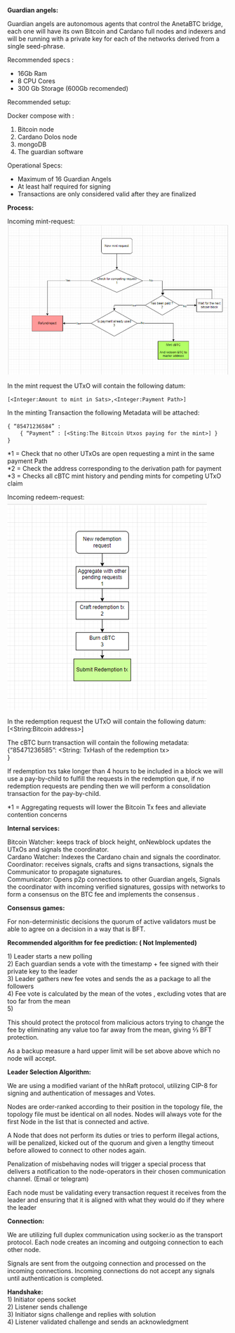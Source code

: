 

**Guardian angels:**

Guardian angels are autonomous agents that control the AnetaBTC bridge, each one will have its own Bitcoin and Cardano full nodes and indexers and will be running with a private key for each of the networks derived from a single seed-phrase.

Recommended specs : 

* 16Gb Ram  
* 8 CPU Cores  
* 300 Gb Storage (600Gb recomended)

Recommended setup:

Docker compose with : 

1. Bitcoin node  
2. Cardano Dolos node  
3. mongoDB  
4. The guardian software   
     
Operational Specs:

* Maximum of 16 Guardian Angels  
* At least half required for signing  
* Transactions are only considered valid after they are finalized 

**Process:**

Incoming mint-request:  
![Mint Request Flow](./images/mint.png)

In the mint request the UTxO will contain the following datum: 

	[<Integer:Amount to mint in Sats>,<Integer:Payment Path>] 

In the minting Transaction the following Metadata will be attached:

	{ “85471236584” :   
	 	{ “Payment” : [<Sting:The Bitcoin Utxos paying for the mint>] }  
	}

\*1 \= Check that no other UTxOs are open requesting a mint in the same payment Path  
\*2 \= Check the address corresponding to the derivation path for payment  
\*3 \= Checks all cBTC mint history and pending mints for competing UTxO claim

Incoming redeem-request:   
![Redemption Flow](./images/burn.png)


In the redemption request the UTxO will contain the following datum:  
\[\<String:Bitcoin address\>\]

The cBTC burn transaction will contain the following metadata:   
{“85471236585”: \<String: TxHash of the redemption tx\>  
}

If redemption txs take longer than  4 hours to be included in a block we will use a pay-by-child to fulfill the requests in the redemption que, if no redemption requests are pending then we will perform a consolidation transaction for the pay-by-child.

*1 = Aggregating requests will lower the Bitcoin Tx fees and alleviate contention concerns

**Internal services:** 

Bitcoin Watcher: keeps track of block height, onNewblock updates the UTxOs and signals the coordinator.  
Cardano Watcher: Indexes the Cardano chain and signals the coordinator.  
Coordinator: receives signals, crafts and signs transactions, signals the Communicator to propagate signatures.   
Communicator: Opens p2p connections to other Guardian angels,  Signals the coordinator with incoming verified signatures, gossips with networks to form a consensus on the BTC fee and implements the consensus .

	  
**Consensus games:**

For non-deterministic decisions the quorum of active validators must be able to agree on a decision in a way that is BFT.

**Recommended algorithm for fee prediction: ( Not Implemented)**

1\) Leader starts a new polling  
2\) Each guardian sends a vote with the timestamp \+ fee signed with their private key to the leader  
3\) Leader gathers new fee votes and sends the as a package to all the followers   
4\) Fee vote is calculated by the mean of the votes , excluding votes that are too far from the mean   
5\) 

This should protect the protocol from malicious actors trying to change the fee by eliminating any value too far away from the mean, giving ⅔ BFT protection.

As a backup measure a hard upper limit will be set above above which no node will accept.

**Leader Selection Algorithm:**

We are using a modified variant of the hhRaft protocol, utilizing CIP-8 for signing and authentication of messages and Votes. 

Nodes are order-ranked according to their position in the topology file, the topology file must be identical on all nodes. Nodes will always vote for the first Node in the list that is connected and active. 

A Node that does not perform its duties or tries to perform illegal actions, will be penalized, kicked out of the quorum and given a lengthy timeout before allowed to connect to other nodes again. 

Penalization of misbehaving nodes will trigger a special process that delivers a notification to the node-operators in their chosen communication channel. (Email or telegram)  

Each node must be validating every transaction request it receives from the leader and ensuring that it is aligned with what they would do if they where the leader 

**Connection:**

We are utilizing full duplex communication using socker.io as the transport protocol. Each node creates an incoming and outgoing connection to each other node. 

Signals are sent from the outgoing connection and processed on the incoming connections. Incoming connections do not accept any signals until authentication is completed. 

**Handshake:**   
1\) Initiator opens socket  
2\) Listener sends challenge  
3\) Initiator signs challenge and replies with solution  
4\) Listener validated challenge and sends an acknowledgment 
